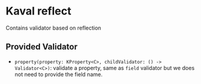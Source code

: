 # Kaval reflect

Contains validator based on reflection

## Provided Validator

- `property(property: KProperty<C>, childValidator: () -> Validator<C>)`: validate a property,
same as `field` validator but we does not need to provide the field name.

